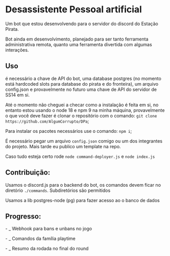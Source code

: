 <h1>Desassistente Pessoal artificial</h1>
<p>Um bot que estou desenvolvendo para o servidor do discord do Estação Pirata.</p>
<p>Bot ainda em desenvolvimento, planejado para ser tanto ferramenta administrativa remota, quanto uma ferramenta divertida com algumas interações.</p>
<h2>Uso</h2>
<p>é necessário a chave de API do bot, uma database postgres (no momento está hardcoded slots para database do pirata e do fronteira), um arquivo config.json 
e provavelmente no futuro uma chave de API do servidor de SS14 em si.</p>
<p> Até o momento não cheguei a checar como a instalação é feita em si, no entanto estou usando o node 18 e npm 9 na minha máquina, provavelmente o que você deve fazer é clonar o repositório com o comando:
<code>git clone https://github.com/AlgumCorrupto/DPa</code>;</p>

<p>Para instalar os pacotes necessários use o comando: <code>npm i</code>;</p>
<p>É necessário pegar um arquivo <code>config.json</code> comigo ou um dos integrantes do projeto. Mais tarde eu publico um template na repo.</p>
<p>Caso tudo esteja certo rode <code>node command-deployer.js</code> e <code>node index.js</code></p>

<h2>
  Contribuição:
</h2>
<p>Usamos o discord.js para o backend do bot, os comandos devem ficar no diretório <code>./commands</code>. Subdiretórios são permitidos</p>
<p>Usamos a lib postgres-node (pg) para fazer acesso ao o banco de dados</p>
<h2>
  Progresso:
</h2>
<p>
- _ Webhook para bans e unbans no jogo
</p>
<p>
- _ Comandos da família playtime
</p>
<p>
- _ Resumo da rodada no final do round
</p>
